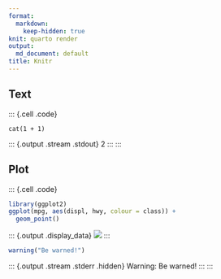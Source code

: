 ```yaml
---
format:
  markdown:
    keep-hidden: true
knit: quarto render
output:
  md_document: default
title: Knitr
---
```


## Text

::: {.cell .code}
``` {.r}
cat(1 + 1)
```

::: {.output .stream .stdout}
    2
:::
:::

## Plot

::: {.cell .code}
``` {.r .hidden}
library(ggplot2)
ggplot(mpg, aes(displ, hwy, colour = class)) + 
  geom_point()
```

::: {.output .display_data}
![](knitr-hide_files/figure-markdown/unnamed-chunk-2-1.png)
:::

``` {.r .hidden}
warning("Be warned!")
```

::: {.output .stream .stderr .hidden}
    Warning: Be warned!
:::
:::
